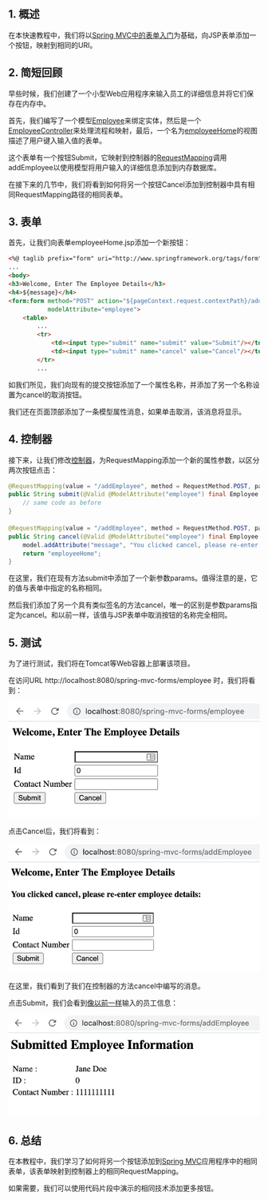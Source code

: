 ## 1. 概述

在本快速教程中，我们将以[Spring MVC中的表单入门](https://www.baeldung.com/spring-mvc-form-tutorial)为基础，向JSP表单添加一个按钮，映射到相同的URI。

## 2. 简短回顾

早些时候，我们创建了一个小型Web应用程序来输入员工的详细信息并将它们保存在内存中。

首先，我们编写了一个模型[Employee](https://www.baeldung.com/spring-mvc-form-tutorial#the-model)来绑定实体，然后是一个[EmployeeController](https://www.baeldung.com/spring-mvc-form-tutorial#the-controller)来处理流程和映射，最后，一个名为[employeeHome](https://www.baeldung.com/spring-mvc-form-tutorial#the-view)的视图描述了用户键入输入值的表单。

这个表单有一个按钮Submit，它映射到控制器的[RequestMapping](https://www.baeldung.com/spring-requestmapping)调用addEmployee以使用模型将用户输入的详细信息添加到内存数据库。

在接下来的几节中，我们将看到如何将另一个按钮Cancel添加到控制器中具有相同RequestMapping路径的相同表单。

## 3. 表单

首先，让我们向表单employeeHome.jsp添加一个新按钮：

```html
<%@ taglib prefix="form" uri="http://www.springframework.org/tags/form"%>
...
<body>
<h3>Welcome, Enter The Employee Details</h3>
<h4>${message}</h4>
<form:form method="POST" action="${pageContext.request.contextPath}/addEmployee"
           modelAttribute="employee">
    <table>
        ...
        <tr>
            <td><input type="submit" name="submit" value="Submit"/></td>
            <td><input type="submit" name="cancel" value="Cancel"/></td>
        </tr>
        ...
```

如我们所见，我们向现有的提交按钮添加了一个属性名称，并添加了另一个名称设置为cancel的取消按钮。

我们还在页面顶部添加了一条模型属性消息，如果单击取消，该消息将显示。

## 4. 控制器

接下来，让我们修改[控制器](https://www.baeldung.com/spring-controller-vs-restcontroller)，为RequestMapping添加一个新的属性参数，以区分两次按钮点击：

```java
@RequestMapping(value = "/addEmployee", method = RequestMethod.POST, params = "submit")
public String submit(@Valid @ModelAttribute("employee") final Employee employee, final BindingResult result, final ModelMap model) {
    // same code as before
}

@RequestMapping(value = "/addEmployee", method = RequestMethod.POST, params = "cancel")
public String cancel(@Valid @ModelAttribute("employee") final Employee employee, final BindingResult result, final ModelMap model) {
    model.addAttribute("message", "You clicked cancel, please re-enter employee details:");
    return "employeeHome";
}
```

在这里，我们在现有方法submit中添加了一个新参数params。值得注意的是，它的值与表单中指定的名称相同。

然后我们添加了另一个具有类似签名的方法cancel，唯一的区别是参数params指定为cancel。和以前一样，该值与JSP表单中取消按钮的名称完全相同。

## 5. 测试

为了进行测试，我们将在Tomcat等Web容器上部署该项目。

在访问URL http://localhost:8080/spring-mvc-forms/employee 时，我们将看到：

<img src="../assets/img_4.png">

点击Cancel后，我们将看到：

<img src="../assets/img_5.png">

在这里，我们看到了我们在控制器的方法cancel中编写的消息。

点击Submit，我们会看到[像以前一样](https://www.baeldung.com/spring-mvc-form-tutorial#testing-the-application)输入的员工信息：

<img src="../assets/img_6.png">

## 6. 总结

在本教程中，我们学习了如何将另一个按钮添加到[Spring MVC](https://www.baeldung.com/category/spring-mvc/)应用程序中的相同表单，该表单映射到控制器上的相同RequestMapping。

如果需要，我们可以使用代码片段中演示的相同技术添加更多按钮。